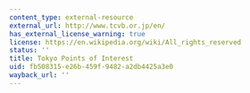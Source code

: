 ```yaml
---
content_type: external-resource
external_url: http://www.tcvb.or.jp/en/
has_external_license_warning: true
license: https://en.wikipedia.org/wiki/All_rights_reserved
status: ''
title: Tokyo Points of Interest
uid: fb508315-e26b-459f-9482-a2db4425a3e0
wayback_url: ''
---
```

